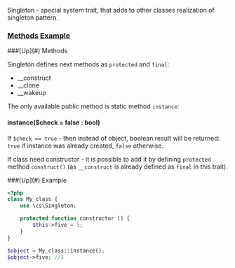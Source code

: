 Singleton - special system trait, that adds to other classes realization of singleton pattern.

### [Methods](#methods) [Example](#example)

<a name="methods" />
###[Up](#) Methods

Singleton defines next methods as `protected` and `final`:

* __construct
* __clone
* __wakeup

The only available public method is static method `instance`:

#### instance($check = false : bool)
If `$check == true` - then instead of object, boolean result will be returned: `true` if instance was already created, `false` otherwise.

If class need constructor - it is possible to add it by defining `protected` method `construct()` (as `__construct` is already defined as `final` in this trait).

<a name="example" />
###[Up](#) Example

```php
<?php
class My_class {
    use \cs\Singleton;

    protected function constructor () {
        $this->five = 5;
    }
}

$object = My_class::instance();
$object->five; //5
```

